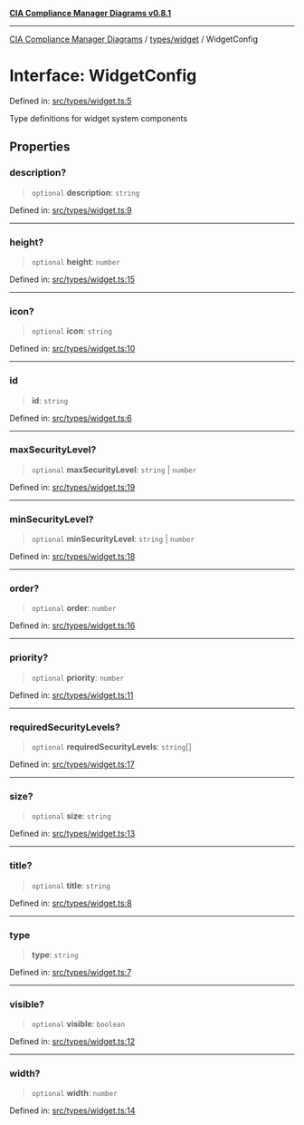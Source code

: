 [**CIA Compliance Manager Diagrams v0.8.1**](../../../README.md)

***

[CIA Compliance Manager Diagrams](../../../modules.md) / [types/widget](../README.md) / WidgetConfig

# Interface: WidgetConfig

Defined in: [src/types/widget.ts:5](https://github.com/Hack23/cia-compliance-manager/blob/4236f4375d9cfb0505c191818eeb5443ec527132/src/types/widget.ts#L5)

Type definitions for widget system components

## Properties

### description?

> `optional` **description**: `string`

Defined in: [src/types/widget.ts:9](https://github.com/Hack23/cia-compliance-manager/blob/4236f4375d9cfb0505c191818eeb5443ec527132/src/types/widget.ts#L9)

***

### height?

> `optional` **height**: `number`

Defined in: [src/types/widget.ts:15](https://github.com/Hack23/cia-compliance-manager/blob/4236f4375d9cfb0505c191818eeb5443ec527132/src/types/widget.ts#L15)

***

### icon?

> `optional` **icon**: `string`

Defined in: [src/types/widget.ts:10](https://github.com/Hack23/cia-compliance-manager/blob/4236f4375d9cfb0505c191818eeb5443ec527132/src/types/widget.ts#L10)

***

### id

> **id**: `string`

Defined in: [src/types/widget.ts:6](https://github.com/Hack23/cia-compliance-manager/blob/4236f4375d9cfb0505c191818eeb5443ec527132/src/types/widget.ts#L6)

***

### maxSecurityLevel?

> `optional` **maxSecurityLevel**: `string` \| `number`

Defined in: [src/types/widget.ts:19](https://github.com/Hack23/cia-compliance-manager/blob/4236f4375d9cfb0505c191818eeb5443ec527132/src/types/widget.ts#L19)

***

### minSecurityLevel?

> `optional` **minSecurityLevel**: `string` \| `number`

Defined in: [src/types/widget.ts:18](https://github.com/Hack23/cia-compliance-manager/blob/4236f4375d9cfb0505c191818eeb5443ec527132/src/types/widget.ts#L18)

***

### order?

> `optional` **order**: `number`

Defined in: [src/types/widget.ts:16](https://github.com/Hack23/cia-compliance-manager/blob/4236f4375d9cfb0505c191818eeb5443ec527132/src/types/widget.ts#L16)

***

### priority?

> `optional` **priority**: `number`

Defined in: [src/types/widget.ts:11](https://github.com/Hack23/cia-compliance-manager/blob/4236f4375d9cfb0505c191818eeb5443ec527132/src/types/widget.ts#L11)

***

### requiredSecurityLevels?

> `optional` **requiredSecurityLevels**: `string`[]

Defined in: [src/types/widget.ts:17](https://github.com/Hack23/cia-compliance-manager/blob/4236f4375d9cfb0505c191818eeb5443ec527132/src/types/widget.ts#L17)

***

### size?

> `optional` **size**: `string`

Defined in: [src/types/widget.ts:13](https://github.com/Hack23/cia-compliance-manager/blob/4236f4375d9cfb0505c191818eeb5443ec527132/src/types/widget.ts#L13)

***

### title?

> `optional` **title**: `string`

Defined in: [src/types/widget.ts:8](https://github.com/Hack23/cia-compliance-manager/blob/4236f4375d9cfb0505c191818eeb5443ec527132/src/types/widget.ts#L8)

***

### type

> **type**: `string`

Defined in: [src/types/widget.ts:7](https://github.com/Hack23/cia-compliance-manager/blob/4236f4375d9cfb0505c191818eeb5443ec527132/src/types/widget.ts#L7)

***

### visible?

> `optional` **visible**: `boolean`

Defined in: [src/types/widget.ts:12](https://github.com/Hack23/cia-compliance-manager/blob/4236f4375d9cfb0505c191818eeb5443ec527132/src/types/widget.ts#L12)

***

### width?

> `optional` **width**: `number`

Defined in: [src/types/widget.ts:14](https://github.com/Hack23/cia-compliance-manager/blob/4236f4375d9cfb0505c191818eeb5443ec527132/src/types/widget.ts#L14)
